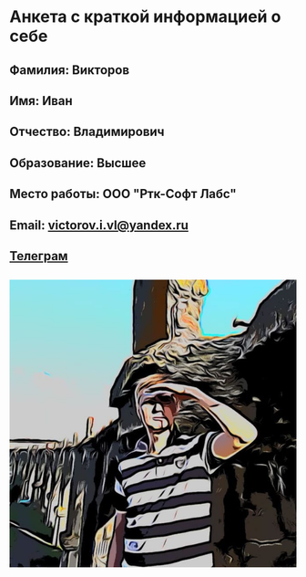 # Анкета с краткой информацией о себе
## Фамилия: Викторов
## Имя: Иван
## Отчество: Владимирович
## Образование: Высшее
## Место работы: ООО "Ртк-Софт Лабс"
## Email: <victorov.i.vl@yandex.ru>
## [Телеграм](https://t.me/Victorov_Ivan)
## ![Фотография](./src/img/photo.jpg) 